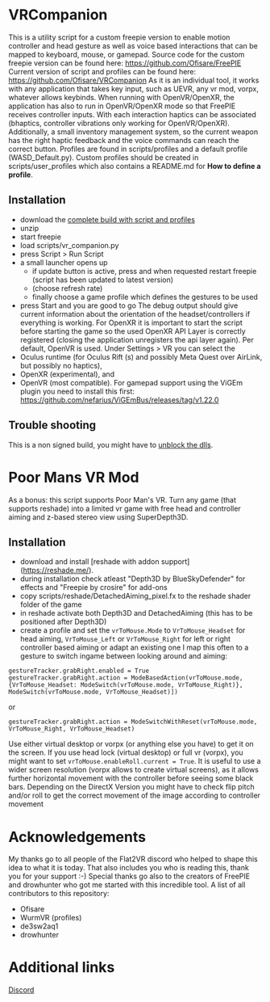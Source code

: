 # VRCompanion
This is a utility script for a custom freepie version to enable motion controller and head gesture as well as voice based interactions that can be mapped to keyboard, mouse, or gamepad.
Source code for the custom freepie version can be found here: https://github.com/Ofisare/FreePIE  
Current version of script and profiles can be found here: https://github.com/Ofisare/VRCompanion
As it is an individual tool, it works with any application that takes key input, such as UEVR, any vr mod, vorpx, whatever allows keybinds.
When running with OpenVR/OpenXR, the application has also to run in OpenVR/OpenXR mode so that FreePIE receives controller inputs.
With each interaction haptics can be associated (bhaptics, controller vibrations only working for OpenVR/OpenXR).
Additionally, a small inventory management system, so the current weapon has the right haptic feedback and the voice commands can reach the correct button.
Profiles are found in scripts/profiles and a default profile (WASD_Default.py).
Custom profiles should be created in scripts/user_profiles which also contains a README.md for **How to define a profile**.
## Installation
 - download the [complete build with script and profiles](https://github.com/Ofisare/VRCompanion/releases/tag/Release_2.0)
 - unzip
 - start freepie
 - load scripts/vr_companion.py
 - press Script > Run Script
 - a small launcher opens up
   - if update button is active, press and when requested restart freepie (script has been updated to latest version)
   - (choose refresh rate)
   - finally choose a game profile which defines the gestures to be used
 - press Start and you are good to go
The debug output should give current information about the orientation of the headset/controllers if everything is working.
For OpenXR it is important to start the script before starting the game so the used OpenXR API Layer is correctly registered (closing the application unregisters the api layer again).
Per default, OpenVR is used. Under Settings > VR you can select the
 - Oculus runtime (for Oculus Rift (s) and possibly Meta Quest over AirLink, but possibly no haptics),
 - OpenXR (experimental), and
 - OpenVR (most compatible).
For gamepad support using the ViGEm plugin you need to install this first: https://github.com/nefarius/ViGEmBus/releases/tag/v1.22.0
## Trouble shooting
This is a non signed build, you might have to [unblock the dlls](https://discord.com/channels/747967102895390741/1193837770767081492/1206458400960155698).  
# Poor Mans VR Mod
As a bonus: this script supports Poor Man's VR.
Turn any game (that supports reshade) into a limited vr game with free head and controller aiming and z-based stereo view using SuperDepth3D.
## Installation
 - download and install [reshade with addon support] (https://reshade.me/).
 - during installation check atleast "Depth3D by BlueSkyDefender" for effects and "Freepie by crosire" for add-ons
 - copy scripts/reshade/DetachedAiming_pixel.fx to the reshade shader folder of the game
 - in reshade activate both Depth3D and DetachedAiming (this has to be positioned after Depth3D)
 - create a profile and set the `vrToMouse.Mode` to `VrToMouse_Headset` for head aiming, `VrToMouse_Left` or `VrToMouse_Right` for left or right controller based aiming or adapt an existing one
I map this often to a gesture to switch ingame between looking around and aiming:
```
gestureTracker.grabRight.enabled = True
gestureTracker.grabRight.action = ModeBasedAction(vrToMouse.mode, {VrToMouse_Headset: ModeSwitch(vrToMouse.mode, VrToMouse_Right)}, ModeSwitch(vrToMouse.mode, VrToMouse_Headset)])
```
or
```
gestureTracker.grabRight.action = ModeSwitchWithReset(vrToMouse.mode, VrToMouse_Right, VrToMouse_Headset)
```
Use either virtual desktop or vorpx (or anything else you have) to get it on the screen.
If you use head lock (virtual desktop) or full vr (vorpx), you might want to set `vrToMouse.enableRoll.current = True`.
It is useful to use a wider screen resolution (vorpx allows to create virtual screens), as it allows further horizontal movement with the controller before seeing some black bars.
Depending on the DirectX Version you might have to check flip pitch and/or roll to get the correct movement of the image according to controller movement
# Acknowledgements
My thanks go to all people of the Flat2VR discord who helped to shape this idea to what it is today.
That also includes you who is reading this, thank you for your support :-)
Special thanks go also to the creators of FreePIE and drowhunter who got me started with this incredible tool.
A list of all contributors to this repository:
 - Ofisare
 - WurmVR (profiles)
 - de3sw2aq1
 - drowhunter
# Additional links
[Discord](https://discord.com/channels/747967102895390741/1193837770767081492/1193837770767081492)
